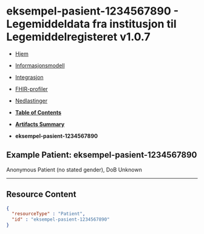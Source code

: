 # eksempel-pasient-1234567890 - Legemiddeldata fra institusjon til Legemiddelregisteret v1.0.7

*  [Hjem](index.md) 
*  [Informasjonsmodell](informasjonsmodell.md) 
*  [Integrasjon](integrasjon.md) 
*  [FHIR-profiler](profiler.md) 
*  [Nedlastinger](nedlastinger.md) 

* [**Table of Contents**](toc.md)
* [**Artifacts Summary**](artifacts.md)
* **eksempel-pasient-1234567890**

## Example Patient: eksempel-pasient-1234567890

Anonymous Patient (no stated gender), DoB Unknown

-------



## Resource Content

```json
{
  "resourceType" : "Patient",
  "id" : "eksempel-pasient-1234567890"
}

```
